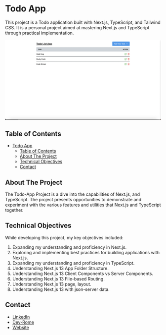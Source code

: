 
# Todo App

This project is a Todo application built with Next.js, TypeScript, and Tailwind CSS. It is a personal project aimed at mastering Next.js and TypeScript through practical implementation.

![Prompts Project](./public/assets/images/todo-app.png)

## Table of Contents

- [Todo App](#todo-app)
  - [Table of Contents](#table-of-contents)
  - [About The Project](#about-the-project)
  - [Technical Objectives](#technical-objectives)
  - [Contact](#contact)

## About The Project

The Todo-App Project is a dive into the capabilities of Next.js, and TypeScript. The project presents opportunities to demonstrate and experiment with the various features and utilities that Next.js and TypeScript together.

## Technical Objectives

While developing this project, my key objectives included:

1. Expanding my understanding and proficiency in Next.js.
2. Exploring and implementing best practices for building applications with Next.js.
3. Expanding my understanding and proficiency in TypeScript.
4. Understanding Next.js 13 App Folder Structure.
5. Understanding Next.js 13 Client Components vs Server Components.
6. Understanding Next.js 13 File-based Routing.
7. Understanding Next.js 13 page, layout.
8. Understanding Next.js 13 with json-server data.

## Contact

- [LinkedIn](https://www.linkedin.com/in/jerome-haynes/)
- [Dev-Rome](https://github.com/dev-rome)
- [Website](https://jeromehaynes.com/)
